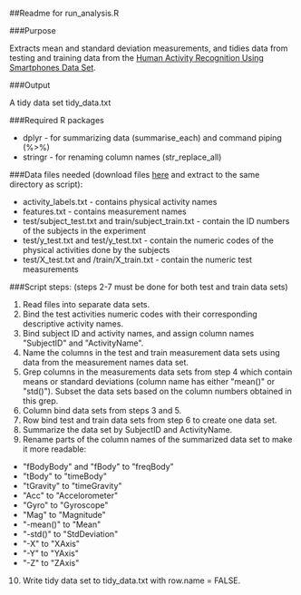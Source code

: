 ##Readme for run_analysis.R

###Purpose

Extracts mean and standard deviation measurements, and tidies data from testing and training data from the [Human Activity Recognition Using Smartphones Data Set](https://archive.ics.uci.edu/ml/datasets/Human+Activity+Recognition+Using+Smartphones).

###Output

A tidy data set tidy_data.txt

###Required R packages

- dplyr - for summarizing data (summarise_each) and command piping (%>%)
- stringr - for renaming column names (str_replace_all)

###Data files needed (download files [here](https://d396qusza40orc.cloudfront.net/getdata%2Fprojectfiles%2FUCI%20HAR%20Dataset.zip) and extract to the same directory as script):
- activity_labels.txt - contains physical activity names
- features.txt - contains measurement names
- test/subject_test.txt and train/subject_train.txt - contain the ID numbers of the subjects in the experiment
- test/y_test.txt and test/y_test.txt - contain the numeric codes of the physical activities done by the subjects
- test/X_test.txt and /train/X_train.txt - contain the numeric test measurements

###Script steps: (steps 2-7 must be done for both test and train data sets)

1. Read files into separate data sets.
2. Bind the test activities numeric codes with their corresponding descriptive activity names.
3. Bind subject ID and activity names, and assign column names "SubjectID" and "ActivityName".
4. Name the columns in the test and train measurement data sets using data from the measurement names data set.
5. Grep columns in the measurements data sets from step 4 which contain means or standard deviations (column name has either "mean()" or "std()"). Subset the data sets based on the column numbers obtained in this grep.
6. Column bind data sets from steps 3 and 5.
7. Row bind test and train data sets from step 6 to create one data set.
8. Summarize the data set by SubjectID and ActivityName.
9. Rename parts of the column names of the summarized data set to make it more readable:
  - "fBodyBody" and "fBody" to "freqBody"
  - "tBody" to "timeBody"
  - "tGravity" to "timeGravity"
  - "Acc" to "Accelorometer"
  - "Gyro" to "Gyroscope"
  - "Mag" to "Magnitude"
  - "-mean()" to "Mean"
  - "-std()" to "StdDeviation"
  - "-X" to "XAxis"
  - "-Y" to "YAxis"
  - "-Z" to "ZAxis"
10. Write tidy data set to tidy_data.txt with row.name = FALSE.